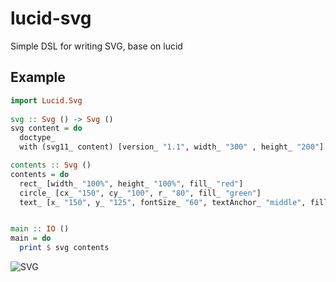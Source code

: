 # lucid-svg

Simple DSL for writing SVG, base on lucid

## Example

``` haskell
import Lucid.Svg
 
svg :: Svg () -> Svg ()
svg content = do
  doctype_
  with (svg11_ content) [version_ "1.1", width_ "300" , height_ "200"]

contents :: Svg ()
contents = do
  rect_ [width_ "100%", height_ "100%", fill_ "red"]
  circle_ [cx_ "150", cy_ "100", r_ "80", fill_ "green"]
  text_ [x_ "150", y_ "125", fontSize_ "60", textAnchor_ "middle", fill_ "white"] "SVG"


main :: IO ()
main = do
  print $ svg contents
```

![SVG](http://i.imgur.com/dXu84xR.png)
